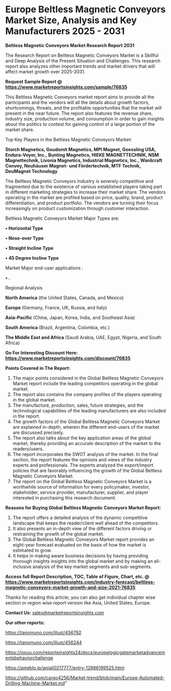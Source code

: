 # Europe Beltless Magnetic Conveyors Market Size, Analysis and Key Manufacturers 2025 - 2031

<strong>Beltless Magnetic Conveyors Market Research Report 2031</strong>

The Research Report on Beltless Magnetic Conveyors Market is a Skillful and Deep Analysis of the Present Situation and Challenges. This research report also analyzes other important trends and market drivers that will affect market growth over 2025-2031.

<strong>Request Sample Report @ <a href=https://www.marketreportsinsights.com/sample/76835>https://www.marketreportsinsights.com/sample/76835</a></strong>

This Beltless Magnetic Conveyors market report aims to provide all the participants and the vendors will all the details about growth factors, shortcomings, threats, and the profitable opportunities that the market will present in the near future. The report also features the revenue share, industry size, production volume, and consumption in order to gain insights about the politics to contest for gaining control of a large portion of the market share.

Top Key Players in the Beltless Magnetic Conveyors Market:

<strong>Storch Magnetics, Goudsmit Magnetics, MPI Magnet, Goessling USA, Endura-Veyor, Inc., Bunting Magnetics, HIEKE MAGNETTECHNIK, NSM Magnettechnik, Livonia Magnetics, Industrial Magnetics, Inc., Wardcraft Convey, Neuhäuser Magnet- und Fördertechnik, MTF Technik, DeuMagnet Technology</strong>

The Beltless Magnetic Conveyors Industry is severely competitive and fragmented due to the existence of various established players taking part in different marketing strategies to increase their market share. The vendors operating in the market are profiled based on price, quality, brand, product differentiation, and product portfolio. The vendors are turning their focus increasingly on product customization through customer interaction.

Beltless Magnetic Conveyors Market Major Types are:

<strong>• Horizontal Type

• Nose-over Type

• Straight Incline Type

• 45 Degree Incline Type</strong>

Market Major end-user applications :

<strong>• .</strong>

Regional Analysis

</u><strong><b>North America</b></strong> (the United States, Canada, and Mexico)

<strong><b>Europe </b></strong>(Germany, France, UK, Russia, and Italy)

<strong><b>Asia-Pacific</b></strong> (China, Japan, Korea, India, and Southeast Asia)

<strong><b>South America</b></strong> (Brazil, Argentina, Colombia, etc.)

<strong><b>The Middle East and Africa</b></strong> (Saudi Arabia, UAE, Egypt, Nigeria, and South Africa)

<strong>Go For Interesting Discount Here: <a href=https://www.marketreportsinsights.com/discount/76835>https://www.marketreportsinsights.com/discount/76835</a></strong>

<strong>Points Covered in The Report:</strong>
<ol>
  <li>The major points considered in the Global Beltless Magnetic Conveyors Market report include the leading competitors operating in the global market.</li>
  <li>The report also contains the company profiles of the players operating in the global market.</li>
  <li>The manufacture, production, sales, future strategies, and the technological capabilities of the leading manufacturers are also included in the report.</li>
  <li>The growth factors of the Global Beltless Magnetic Conveyors Market are explained in-depth, wherein the different end-users of the market are discussed precisely.</li>
  <li>The report also talks about the key application areas of the global market, thereby providing an accurate description of the market to the readers/users.</li>
  <li>The report incorporates the SWOT analysis of the market. In the final section, the report features the opinions and views of the industry experts and professionals. The experts analyzed the export/import policies that are favorably influencing the growth of the Global Beltless Magnetic Conveyors Market.</li>
  <li>The report on the Global Beltless Magnetic Conveyors Market is a worthwhile source of information for every policymaker, investor, stakeholder, service provider, manufacturer, supplier, and player interested in purchasing this research document.</li>
</ol>
<strong>Reasons for Buying Global Beltless Magnetic Conveyors Market Report:</strong>

<ol>
  <li>The report offers a detailed analysis of the dynamic competitive landscape that keeps the reader/client well ahead of the competitors.</li>
  <li>It also presents an in-depth view of the different factors driving or restraining the growth of the global market.</li>
  <li>The Global Beltless Magnetic Conveyors Market report provides an eight-year forecast evaluated on the basis of how the market is estimated to grow.</li>
  <li>It helps in making aware business decisions by having providing thorough insights insights into the global market and by making an all-inclusive analysis of the key market segments and sub-segments.</li>
</ol>
<strong>Access full Report Description, TOC, Table of Figure, Chart, etc. @ <a href=https://www.marketreportsinsights.com/industry-forecast/beltless-magnetic-conveyors-market-growth-and-size-2021-76835>https://www.marketreportsinsights.com/industry-forecast/beltless-magnetic-conveyors-market-growth-and-size-2021-76835</a></strong>


Thanks for reading this article; you can also get individual chapter wise section or region wise report version like Asia, United States, Europe.

<strong>Contact Us:</strong>
sales@marketreportsinsights.com

<strong>Our other reports:</strong>

<a href=https://tanomuno.com/illust/456792>https://tanomuno.com/illust/456792</a>

<a href=https://tanomuno.com/illust/456244>https://tanomuno.com/illust/456244</a>

<a href=https://issuu.com/reportsinsights24/docs/europelogicgatemarketadvancementsbehaviorchallenge>https://issuu.com/reportsinsights24/docs/europelogicgatemarketadvancementsbehaviorchallenge</a>

<a href=https://ameblo.jp/anjali0217777/entry-12886199525.html>https://ameblo.jp/anjali0217777/entry-12886199525.html</a>

<a href=https://github.com/cargo4256/Market-trend/blob/main/Europe-Automated-Drilling-Machine-Market.md>https://github.com/cargo4256/Market-trend/blob/main/Europe-Automated-Drilling-Machine-Market.md</a>"
